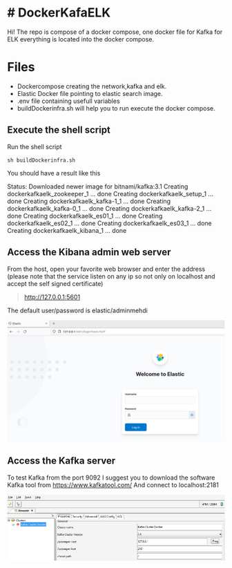 # # DockerKafaELK

Hi! The repo is compose of a docker compose, one docker file for Kafka for ELK everything is located into the docker compose.

# Files

 - Dockercompose creating the network,kafka and elk.
 - Elastic Docker file pointing to elastic search image.
 - .env file containing usefull variables
 - buildDockerinfra.sh will help you to run execute the docker compose.

## Execute the shell script

Run the shell script 

    sh buildDockerinfra.sh

You should have a result like this

Status: Downloaded newer image for bitnami/kafka:3.1
Creating dockerkafkaelk_zookeeper_1 ... done
Creating dockerkafkaelk_setup_1     ... done
Creating dockerkafkaelk_kafka-1_1   ... done
Creating dockerkafkaelk_kafka-0_1   ... done
Creating dockerkafkaelk_kafka-2_1   ... done
Creating dockerkafkaelk_es01_1      ... done
Creating dockerkafkaelk_es02_1      ... done
Creating dockerkafkaelk_es03_1      ... done
Creating dockerkafkaelk_kibana_1    ... done

## Access the Kibana admin web server

From the host, open your favorite web browser and enter the address (please note that the service listen on any ip so not only on localhost and accept the self signed certificate)

> http://127.0.0.1:5601

The default user/password is elastic/adminmehdi

![enter image description here](https://github.com/djmhd/DockerKafkaElk/raw/main/images/Kibana%20Interface.jpg)

## Access the Kafka server
To test Kafka from the port 9092
I suggest you to download the software Kafka tool from https://www.kafkatool.com/
And connect to localhost:2181

![enter image description here](https://github.com/djmhd/DockerKafkaElk/raw/main/images/KafkaToolConnectionDetails.jpg)

